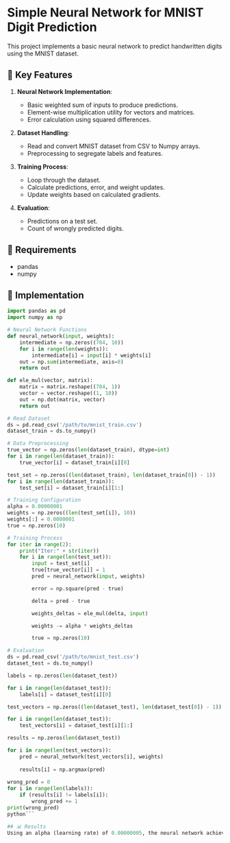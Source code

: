 # Simple Neural Network for MNIST Digit Prediction

This project implements a basic neural network to predict handwritten digits using the MNIST dataset.

## 🚀 Key Features

1. **Neural Network Implementation**:
    - Basic weighted sum of inputs to produce predictions.
    - Element-wise multiplication utility for vectors and matrices.
    - Error calculation using squared differences.

2. **Dataset Handling**:
    - Read and convert MNIST dataset from CSV to Numpy arrays.
    - Preprocessing to segregate labels and features.

3. **Training Process**:
    - Loop through the dataset.
    - Calculate predictions, error, and weight updates.
    - Update weights based on calculated gradients.

4. **Evaluation**:
    - Predictions on a test set.
    - Count of wrongly predicted digits.

## 📌 Requirements

- pandas
- numpy

## 🔧 Implementation

```python
import pandas as pd
import numpy as np

# Neural Network Functions
def neural_network(input, weights):
    intermediate = np.zeros((784, 10))
    for i in range(len(weights)):
        intermediate[i] = input[i] * weights[i]
    out = np.sum(intermediate, axis=0)
    return out

def ele_mul(vector, matrix):
    matrix = matrix.reshape((784, 1))
    vector = vector.reshape((1, 10))
    out = np.dot(matrix, vector)
    return out

# Read Dataset
ds = pd.read_csv('/path/to/mnist_train.csv')
dataset_train = ds.to_numpy()

# Data Preprocessing
true_vector = np.zeros(len(dataset_train), dtype=int)
for i in range(len(dataset_train)):
    true_vector[i] = dataset_train[i][0]

test_set = np.zeros((len(dataset_train), len(dataset_train[0]) - 1))
for i in range(len(dataset_train)):
    test_set[i] = dataset_train[i][1:]

# Training Configuration
alpha = 0.00000001
weights = np.zeros((len(test_set[i]), 10))
weights[:] = 0.0000001
true = np.zeros(10)

# Training Process
for iter in range(2):
    print("Iter:" + str(iter))
    for i in range(len(test_set)):
        input = test_set[i]
        true[true_vector[i]] = 1
        pred = neural_network(input, weights)

        error = np.square(pred - true)

        delta = pred - true

        weights_deltas = ele_mul(delta, input)

        weights -= alpha * weights_deltas

        true = np.zeros(10)

# Evaluation
ds = pd.read_csv('/path/to/mnist_test.csv')
dataset_test = ds.to_numpy()

labels = np.zeros(len(dataset_test))

for i in range(len(dataset_test)):
    labels[i] = dataset_test[i][0]

test_vectors = np.zeros((len(dataset_test), len(dataset_test[0]) - 1))

for i in range(len(dataset_test)):
    test_vectors[i] = dataset_test[i][1:]

results = np.zeros(len(dataset_test))

for i in range(len(test_vectors)):
    pred = neural_network(test_vectors[i], weights)
    
    results[i] = np.argmax(pred)
    
wrong_pred = 0
for i in range(len(labels)):
    if (results[i] != labels[i]):
        wrong_pred += 1
print(wrong_pred) 
python```

## 📊 Results
Using an alpha (learning rate) of 0.00000005, the neural network achieved 2172 wrong predictions on the test set. 